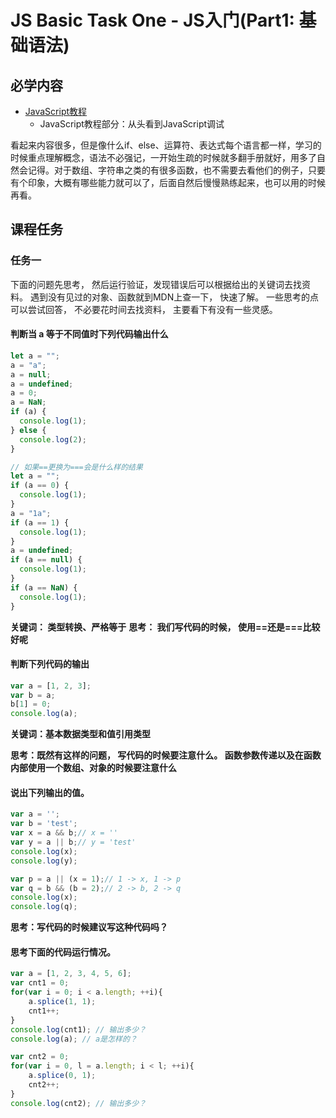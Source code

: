 # JS Basic Task One - JS入门(Part1: 基础语法)

## 必学内容

+ [JavaScript教程](https://www.runoob.com/js/js-tutorial.html)
    + JavaScript教程部分：从头看到JavaScript调试

看起来内容很多，但是像什么if、else、运算符、表达式每个语言都一样，学习的时候重点理解概念，语法不必强记，一开始生疏的时候就多翻手册就好，用多了自然会记得。对于数组、字符串之类的有很多函数，也不需要去看他们的例子，只要有个印象，大概有哪些能力就可以了，后面自然后慢慢熟练起来，也可以用的时候再看。

## 课程任务

### 任务一
下面的问题先思考， 然后运行验证，发现错误后可以根据给出的关键词去找资料。
遇到没有见过的对象、函数就到MDN上查一下， 快速了解。
一些思考的点可以尝试回答， 不必要花时间去找资料， 主要看下有没有一些灵感。


#### 判断当 a 等于不同值时下列代码输出什么

```javascript
let a = "";
a = "a";
a = null;
a = undefined;
a = 0;
a = NaN;
if (a) {
  console.log(1);
} else {
  console.log(2);
}
```

```javascript
// 如果==更换为===会是什么样的结果
let a = "";
if (a == 0) {
  console.log(1);
}
a = "1a";
if (a == 1) {
  console.log(1);
}
a = undefined;
if (a == null) {
  console.log(1);
}
if (a == NaN) {
  console.log(1);
}
```

**关键词： 类型转换、严格等于**
**思考： 我们写代码的时候， 使用==还是===比较好呢**

#### 判断下列代码的输出

```javascript
var a = [1, 2, 3];
var b = a;
b[1] = 0;
console.log(a);
```

**关键词：基本数据类型和值引用类型**

**思考：既然有这样的问题， 写代码的时候要注意什么。 函数参数传递以及在函数内部使用一个数组、对象的时候要注意什么** 

#### 说出下列输出的值。
````javascript
var a = '';
var b = 'test';
var x = a && b;// x = ''
var y = a || b;// y = 'test'
console.log(x);
console.log(y);

var p = a || (x = 1);// 1 -> x, 1 -> p
var q = b && (b = 2);// 2 -> b, 2 -> q
console.log(x);
console.log(q);
````

**思考：写代码的时候建议写这种代码吗？**

#### 思考下面的代码运行情况。
```javascript
var a = [1, 2, 3, 4, 5, 6];
var cnt1 = 0;
for(var i = 0; i < a.length; ++i){
    a.splice(1, 1);
    cnt1++;
}
console.log(cnt1); // 输出多少？
console.log(a); // a是怎样的？

var cnt2 = 0;
for(var i = 0, l = a.length; i < l; ++i){
    a.splice(0, 1);
    cnt2++;
}
console.log(cnt2); // 输出多少？
```